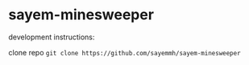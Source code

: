 # sayem-minesweeper

development instructions:

clone repo
`git clone https://github.com/sayemmh/sayem-minesweeper`


